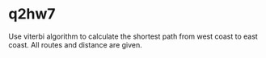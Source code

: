 # q2hw7

Use viterbi algorithm to calculate the shortest path from west coast to east coast. All routes and distance are given. 
